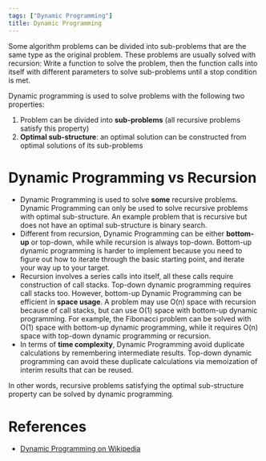 ```yaml
---
tags: ["Dynamic Programming"]
title: Dynamic Programming
---
```


Some algorithm problems can be divided into sub-problems that are the same type as the original problem. These problems are usually solved with recursion: Write a function to solve the problem, then the function calls into itself with different parameters to solve sub-problems until a stop condition is met.

Dynamic programming is used to solve problems with the following two properties:

1. Problem can be divided into **sub-problems** (all recursive problems satisfy this property)
2. **Optimal sub-structure**: an optimal solution can be constructed from optimal solutions of its sub-problems

# Dynamic Programming vs Recursion

- Dynamic Programming is used to solve **some** recursive problems. Dynamic Programming can only be used to solve recursive problems with optimal sub-structure. An example problem that is recursive but does not have an optimal sub-structure is binary search.
- Different from recursion, Dynamic Programming can be either **bottom-up** or top-down, while while recursion is always top-down. Bottom-up dynamic programming is harder to implement because you need to figure out how to iterate through the basic starting point, and iterate your way up to your target.
- Recursion involves a series calls into itself, all these calls require construction of call stacks. Top-down dynamic programming requires call stacks too. However, bottom-up Dynamic Programming can be efficient in **space usage**. A problem may use O(n) space with recursion because of call stacks, but can use O(1) space with bottom-up dynamic programming. For example, the Fibonacci problem can be solved with O(1) space with bottom-up dynamic programming, while it requires O(n) space with top-down dynamic programming or recursion.
- In terms of **time complexity**, Dynamic Programming avoid duplicate calculations by remembering intermediate results. Top-down dynamic programming can avoid these duplicate calculations via memoization of interim results that can be reused.

In other words, recursive problems satisfying the optimal sub-structure property can be solved by dynamic programming.

# References

- [Dynamic Programming on Wikipedia](https://en.wikipedia.org/wiki/Dynamic_programming)
